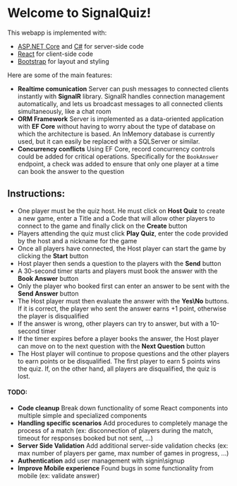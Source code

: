 Welcome to SignalQuiz!
======================

This webapp is implemented with:

*   [ASP.NET Core](https://get.asp.net/) and [C#](https://msdn.microsoft.com/en-us/library/67ef8sbd.aspx) for server-side code
*   [React](https://facebook.github.io/react/) for client-side code
*   [Bootstrap](http://getbootstrap.com/) for layout and styling

Here are some of the main features:

*   **Realtime comunication** Server can push messages to connected clients instantly with **SignalR** library. SignalR handles connection management automatically, and lets us broadcast messages to all connected clients simultaneously, like a chat room
*   **ORM Framework** Server is implemented as a data-oriented application with **EF Core** without having to worry about the type of database on which the architecture is based. An InMemory database is currently used, but it can easily be replaced with a SQLServer or similar.
*   **Concurrency conflicts** Using EF Core, record concurrency controls could be added for critical operations. Specifically for the `BookAnswer` endpoint, a check was added to ensure that only one player at a time can book the answer to the question

Instructions:
-------------

*   One player must be the quiz host. He must click on **Host Quiz** to create a new game, enter a Title and a Code that will allow other players to connect to the game and finally click on the **Create** button
*   Players attending the quiz must click **Play Quiz**, enter the code provided by the host and a nickname for the game
*   Once all players have connected, the Host player can start the game by clicking the **Start** button
*   Host player then sends a question to the players with the **Send** button
*   A 30-second timer starts and players must book the answer with the **Book Answer** button
*   Only the player who booked first can enter an answer to be sent with the **Send Answer** button
*   The Host player must then evaluate the answer with the **Yes\\No** buttons. If it is correct, the player who sent the answer earns +1 point, otherwise the player is disqualified
*   If the answer is wrong, other players can try to answer, but with a 10-second timer
*   If the timer expires before a player books the answer, the Host player can move on to the next question with the **Next Question** button
*   The Host player will continue to propose questions and the other players to earn points or be disqualified. The first player to earn 5 points wins the quiz. If, on the other hand, all players are disqualified, the quiz is lost.

#### TODO:

*   **Code cleanup** Break down functionality of some React components into multiple simple and specialized components
*   **Handling specific scenarios** Add procedures to completely manage the process of a match (ex: disconnection of players during the match, timeout for responses booked but not sent, ...)
*   **Server Side Validation** Add additional server-side validation checks (ex: max number of players per game, max number of games in progress, ...)
*   **Authentication** add user management with signin\\signup
*   **Improve Mobile experience** Found bugs in some functionality from mobile (ex: validate answer)